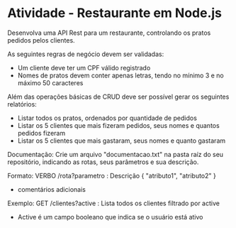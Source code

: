 # Atividade - Restaurante em Node.js

Desenvolva uma API Rest para um restaurante, controlando os pratos pedidos pelos clientes.

As seguintes regras de negócio devem ser validadas:

- Um cliente deve ter um CPF válido registrado
- Nomes de pratos devem conter apenas letras, tendo no mínimo 3 e no máximo 50 caracteres

Além das operações básicas de CRUD deve ser possível gerar os seguintes relatórios:

- Listar todos os pratos, ordenados por quantidade de pedidos
- Listar os 5 clientes que mais fizeram pedidos, seus nomes e quantos pedidos fizeram
- Listar os 5 clientes que mais gastaram, seus nomes e quanto gastaram

Documentação:
Crie um arquivo "documentacao.txt" na pasta raíz do seu repositório, indicando as rotas, seus parâmetros e sua descrição.

Formato:
VERBO /rota?parametro : Descrição
{
"atributo1",
"atributo2"
}

- comentários adicionais

Exemplo:
GET /clientes?active : Lista todos os clientes filtrado por active

- Active é um campo booleano que indica se o usuário está ativo

